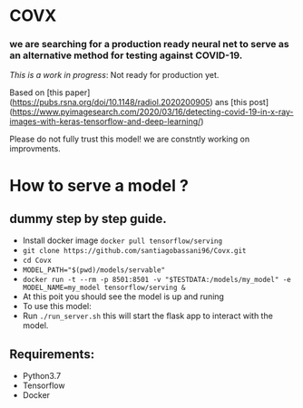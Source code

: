 # COVX
### we are searching for a production ready neural net to serve as an alternative method for testing against COVID-19.

*This is a work in progress*: Not ready for production yet.

Based on [this paper] (https://pubs.rsna.org/doi/10.1148/radiol.2020200905)
ans [this post] (https://www.pyimagesearch.com/2020/03/16/detecting-covid-19-in-x-ray-images-with-keras-tensorflow-and-deep-learning/)

Please do not fully trust this model! we are constntly working on improvments.




# How to serve a model ?
## dummy step by step guide.
- Install docker image `docker pull tensorflow/serving`
- `git clone https://github.com/santiagobassani96/Covx.git`
- `cd Covx`
- `MODEL_PATH="$(pwd)/models/servable"`
- `docker run -t --rm -p 8501:8501 -v "$TESTDATA:/models/my_model" -e MODEL_NAME=my_model tensorflow/serving &`
- At this poit you should see the model is up and runing
- To use this model:
- Run `./run_server.sh` this will start the flask app to interact with the model.


## Requirements:
* Python3.7
* Tensorflow
* Docker
